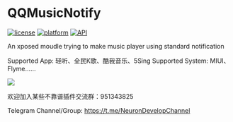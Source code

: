 # QQMusicNotify

[![license](https://img.shields.io/badge/license-LGPL-blue.svg)](https://github.com/hefuyicoder/ListenerMusicPlayer#license)
[![platform](https://img.shields.io/badge/platform-Android-yellow.svg)](https://www.android.com)
[![API](https://img.shields.io/badge/API-29-brightgreen.svg?style=flat)](https://android-arsenal.com/api?level=21)

An xposed moudle trying to make music player using standard notification

Supported App: 轻听、全民K歌、酷我音乐、5Sing
Supported System: MIUI、Flyme……

![](https://user-images.githubusercontent.com/23723294/55279278-d1deb280-5351-11e9-934a-e427462176b8.PNG)

欢迎加入某些不靠谱插件交流群：951343825

Telegram Channel/Group: https://t.me/NeuronDevelopChannel